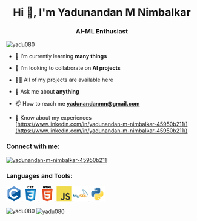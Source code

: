 <h1 align="center">Hi 👋, I'm Yadunandan M Nimbalkar</h1>
<h3 align="center">AI-ML Enthusiast</h3>

<p align="left"> <img src="https://komarev.com/ghpvc/?username=yadu080&label=Profile%20views&color=0e75b6&style=flat" alt="yadu080" /> </p>

- 🌱 I’m currently learning **many things**

- 👯 I’m looking to collaborate on **AI projects**

- 👨‍💻 All of my projects are available here

- 💬 Ask me about **anything**

- 📫 How to reach me **yadunandanmn@gmail.com**

- 📄 Know about my experiences [https://www.linkedin.com/in/yadunandan-m-nimbalkar-45950b211/](https://www.linkedin.com/in/yadunandan-m-nimbalkar-45950b211/)

<h3 align="left">Connect with me:</h3>
<p align="left">
<a href="https://linkedin.com/in/yadunandan-m-nimbalkar-45950b211" target="blank"><img align="center" src="https://raw.githubusercontent.com/rahuldkjain/github-profile-readme-generator/master/src/images/icons/Social/linked-in-alt.svg" alt="yadunandan-m-nimbalkar-45950b211" height="30" width="40" /></a>
</p>

<h3 align="left">Languages and Tools:</h3>
<p align="left"> <a href="https://www.cprogramming.com/" target="_blank" rel="noreferrer"> <img src="https://raw.githubusercontent.com/devicons/devicon/master/icons/c/c-original.svg" alt="c" width="40" height="40"/> </a> <a href="https://www.w3schools.com/css/" target="_blank" rel="noreferrer"> <img src="https://raw.githubusercontent.com/devicons/devicon/master/icons/css3/css3-original-wordmark.svg" alt="css3" width="40" height="40"/> </a> <a href="https://www.w3.org/html/" target="_blank" rel="noreferrer"> <img src="https://raw.githubusercontent.com/devicons/devicon/master/icons/html5/html5-original-wordmark.svg" alt="html5" width="40" height="40"/> </a> <a href="https://developer.mozilla.org/en-US/docs/Web/JavaScript" target="_blank" rel="noreferrer"> <img src="https://raw.githubusercontent.com/devicons/devicon/master/icons/javascript/javascript-original.svg" alt="javascript" width="40" height="40"/> </a> <a href="https://www.mysql.com/" target="_blank" rel="noreferrer"> <img src="https://raw.githubusercontent.com/devicons/devicon/master/icons/mysql/mysql-original-wordmark.svg" alt="mysql" width="40" height="40"/> </a> <a href="https://www.python.org" target="_blank" rel="noreferrer"> <img src="https://raw.githubusercontent.com/devicons/devicon/master/icons/python/python-original.svg" alt="python" width="40" height="40"/> </a> </p>

<p><img align="left" src="https://github-readme-stats.vercel.app/api/top-langs?username=yadu080&show_icons=true&locale=en&layout=compact" alt="yadu080" /></p>

<p>&nbsp;<img align="center" src="https://github-readme-stats.vercel.app/api?username=yadu080&show_icons=true&locale=en" alt="yadu080" /></p>

